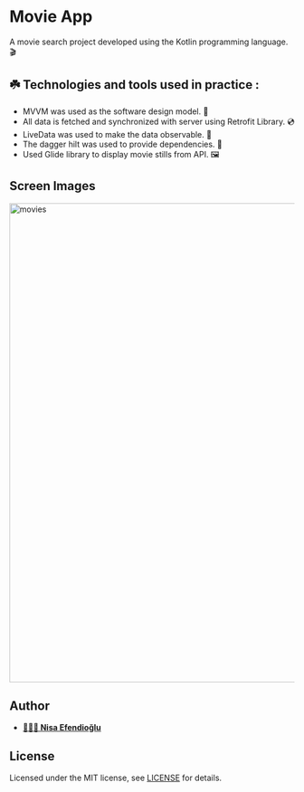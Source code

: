# Movie App
A movie search project developed using the Kotlin programming language. 🎬

## ☘️ Technologies and tools used in practice :

- MVVM was used as the software design model. 🎨
- All data is fetched and synchronized with server using Retrofit Library. 💿
- LiveData was used to make the data observable. 👀
- The dagger hilt was used to provide dependencies. 🧶
- Used Glide library to display movie stills from API. 🖼️

## Screen Images

<img width="847" alt="movies" src="https://user-images.githubusercontent.com/48391281/213932364-c74178e4-9553-4fa8-9870-8c35fb0fa178.png">


## Author

- **[👩🏻‍💼 Nisa Efendioğlu](https://github.com/nisaefendioglu)**


## License

Licensed under the MIT license, see [LICENSE](LICENSE) for details.
